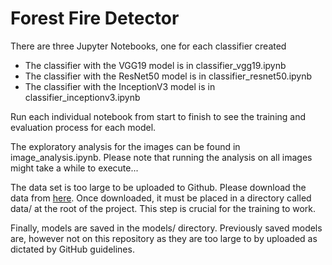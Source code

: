 # Forest Fire Detector

There are three Jupyter Notebooks, one for each classifier created

- The classifier with the VGG19 model is in classifier_vgg19.ipynb
- The classifier with the ResNet50 model is in classifier_resnet50.ipynb
- The classifier with the InceptionV3 model is in classifier_inceptionv3.ipynb

Run each individual notebook from start to finish to see the training and evaluation process for each model.

The exploratory analysis for the images can be found in image_analysis.ipynb. Please note that running the analysis on all images might take a while to execute...

The data set is too large to be uploaded to Github. Please download the data from [here](https://ieee-dataport.org/open-access/flame-dataset-aerial-imagery-pile-burn-detection-using-drones-uavs).
Once downloaded, it must be placed in a directory called data/ at the root of the project. This step is crucial for the training to work.

Finally, models are saved in the models/ directory. Previously saved models are, however not on this repository as they are too large to by uploaded as dictated by GitHub guidelines.
